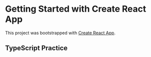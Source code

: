 # Getting Started with Create React App

This project was bootstrapped with [Create React App](https://github.com/facebook/create-react-app).

## TypeScript Practice



